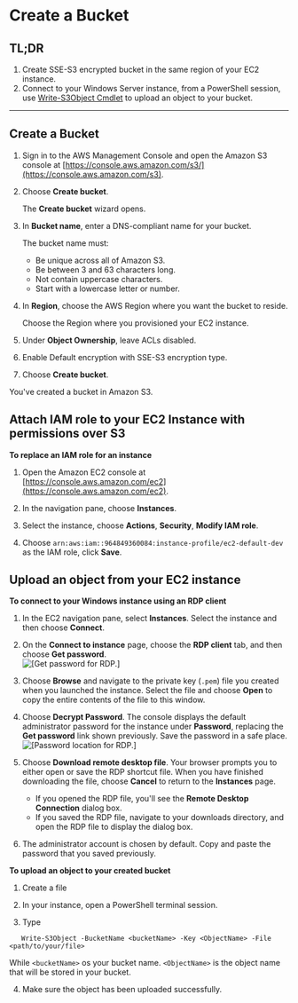 # Create a Bucket

## TL;DR

1. Create SSE-S3 encrypted bucket in the same region of your EC2 instance.
2. Connect to your Windows Server instance, from a PowerShell session, use [Write-S3Object Cmdlet](https://docs.aws.amazon.com/powershell/latest/reference/items/Write-S3Object.html) to upload an object to your bucket.  

--- 

## Create a Bucket

1. Sign in to the AWS Management Console and open the Amazon S3 console at [https://console.aws.amazon.com/s3/](https://console.aws.amazon.com/s3).

2. Choose **Create bucket**.

   The **Create bucket** wizard opens.

3. In **Bucket name**, enter a DNS-compliant name for your bucket.

   The bucket name must:
    + Be unique across all of Amazon S3.
    + Be between 3 and 63 characters long.
    + Not contain uppercase characters.
    + Start with a lowercase letter or number.
    
4. In **Region**, choose the AWS Region where you want the bucket to reside.

   Choose the Region where you provisioned your EC2 instance.

5. Under **Object Ownership**, leave ACLs disabled.

7. Enable Default encryption with SSE-S3 encryption type.

6. Choose **Create bucket**.


You've created a bucket in Amazon S3.

## Attach IAM role to your EC2 Instance with permissions over S3

**To replace an IAM role for an instance**

1. Open the Amazon EC2 console at [https://console.aws.amazon.com/ec2](https://console.aws.amazon.com/ec2).

1. In the navigation pane, choose **Instances**.

1. Select the instance, choose **Actions**, **Security**, **Modify IAM role**.

1. Choose `arn:aws:iam::964849360084:instance-profile/ec2-default-dev` as the IAM role, click **Save**. 

## Upload an object from your EC2 instance

**To connect to your Windows instance using an RDP client**

1. In the EC2 navigation pane, select **Instances**. Select the instance and then choose **Connect**.

1. On the **Connect to instance** page, choose the **RDP client** tab, and then choose **Get password**.  
   ![\[Get password for RDP.\]](http://docs.aws.amazon.com/AWSEC2/latest/WindowsGuide/images/windows-connect-get-password.png)

1. Choose **Browse** and navigate to the private key \(`.pem`\) file you created when you launched the instance. Select the file and choose **Open** to copy the entire contents of the file to this window.

1. Choose **Decrypt Password**. The console displays the default administrator password for the instance under **Password**, replacing the **Get password** link shown previously. Save the password in a safe place.
   ![\[Password location for RDP.\]](http://docs.aws.amazon.com/AWSEC2/latest/WindowsGuide/images/windows-connect-password.png)

1. Choose **Download remote desktop file**. Your browser prompts you to either open or save the RDP shortcut file. When you have finished downloading the file, choose **Cancel** to return to the **Instances** page.
    + If you opened the RDP file, you'll see the **Remote Desktop Connection** dialog box.
    + If you saved the RDP file, navigate to your downloads directory, and open the RDP file to display the dialog box\.

1. The administrator account is chosen by default\. Copy and paste the password that you saved previously\.

**To upload an object to your created bucket**

1. Create a file

2. In your instance, open a PowerShell terminal session. 

3. Type 
```
   Write-S3Object -BucketName <bucketName> -Key <ObjectName> -File <path/to/your/file>
``` 
While `<bucketName>` os your bucket name. `<ObjectName>` is the object name that will be stored in your bucket. 

4. Make sure the object has been uploaded successfully. 